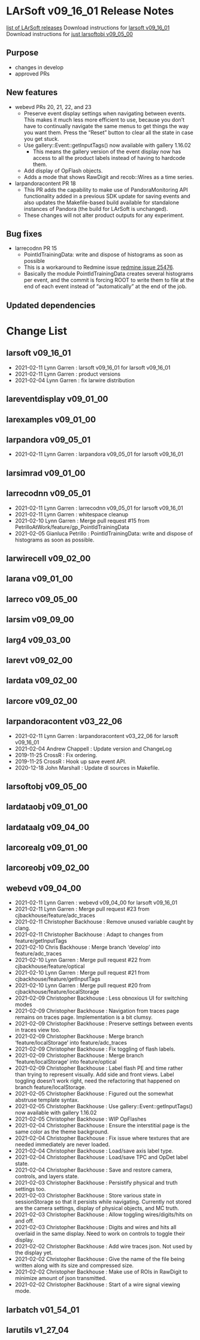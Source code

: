 LArSoft v09_16_01 Release Notes
======================================================================

[list of LArSoft releases](LArSoft_release_list)
Download instructions for [larsoft v09_16_01](http://scisoft.fnal.gov/scisoft/bundles/larsoft/v09_16_01/larsoft-v09_16_01.html)
Download instructions for [just larsoftobj v09_05_00](http://scisoft.fnal.gov/scisoft/bundles/larsoftobj/v09_05_00/larsoftobj-v09_05_00.html)

Purpose
--------------------

-   changes in develop
-   approved PRs

New features
------------------------------

-   webevd PRs 20, 21, 22, and 23
    -   Preserve event display settings when navigating between events. This makes it much less more efficient to use, because you don’t have to continually navigate the same menus to get things the way you want them. Press the “Reset” button to clear all the state in case you get stuck.
    -   Use gallery::Event::getInputTags() now available with gallery 1.16.02
        -   This means the gallery version of the event display now has access to all the product labels instead of having to hardcode them.
    -   Add display of OpFlash objects.
    -   Adds a mode that shows RawDigit and recob::Wires as a time series.
-   larpandoracontent PR 18
    -   This PR adds the capability to make use of PandoraMonitoring API functionality added in a previous SDK update for saving events and also updates the Makefile-based build available for standalone instances of Pandora (the build for LArSoft is unchanged).
    -   These changes will not alter product outputs for any experiment.

Bug fixes
------------------------

-   larrecodnn PR 15
    -   PointIdTrainingData: write and dispose of histograms as soon as possible
    -   This is a workaround to Redmine issue [redmine issue 25476](https://cdcvs.fnal.gov/redmine/issues/25476).
    -   Basically the module PointIdTrainingData creates several histograms per event, and the commit is forcing ROOT to write them to file at the end of each event instead of “automatically” at the end of the job.

Updated dependencies
----------------------------------------------

Change List
============================

larsoft v09_16_01
------------------------------------------

-   2021-02-11 Lynn Garren : larsoft v09_16_01 for larsoft v09_16_01
-   2021-02-11 Lynn Garren : product versions
-   2021-02-04 Lynn Garren : fix larwire distribution

lareventdisplay v09_01_00
----------------------------------------------------------

larexamples v09_01_00
--------------------------------------------------

larpandora v09_05_01
------------------------------------------------

-   2021-02-11 Lynn Garren : larpandora v09_05_01 for larsoft v09_16_01

larsimrad v09_01_00
----------------------------------------------

larrecodnn v09_05_01
------------------------------------------------

-   2021-02-11 Lynn Garren : larrecodnn v09_05_01 for larsoft v09_16_01
-   2021-02-11 Lynn Garren : whitespace cleanup
-   2021-02-10 Lynn Garren : Merge pull request \#15 from PetrilloAtWork/feature/gp_PointIdTrainingData
-   2021-02-05 Gianluca Petrillo : PointIdTrainingData: write and dispose of histograms as soon as possible.

larwirecell v09_02_00
--------------------------------------------------

larana v09_01_00
----------------------------------------

larreco v09_05_00
------------------------------------------

larsim v09_09_00
----------------------------------------

larg4 v09_03_00
--------------------------------------

larevt v09_02_00
----------------------------------------

lardata v09_02_00
------------------------------------------

larcore v09_02_00
------------------------------------------

larpandoracontent v03_22_06
--------------------------------------------------------------

-   2021-02-11 Lynn Garren : larpandoracontent v03_22_06 for larsoft v09_16_01
-   2021-02-04 Andrew Chappell : Update version and ChangeLog
-   2019-11-25 CrossR : Fix ordering.
-   2019-11-25 CrossR : Hook up save event API.
-   2020-12-18 John Marshall : Update dl sources in Makefile.

larsoftobj v09_05_00
------------------------------------------------

lardataobj v09_01_00
------------------------------------------------

lardataalg v09_04_00
------------------------------------------------

larcorealg v09_01_00
------------------------------------------------

larcoreobj v09_02_00
------------------------------------------------

webevd v09_04_00
----------------------------------------

-   2021-02-11 Lynn Garren : webevd v09_04_00 for larsoft v09_16_01
-   2021-02-11 Lynn Garren : Merge pull request \#23 from cjbackhouse/feature/adc_traces
-   2021-02-11 Christopher Backhouse : Remove unused variable caught by clang.
-   2021-02-11 Christopher Backhouse : Adapt to changes from feature/getInputTags
-   2021-02-10 Chris Backhouse : Merge branch ‘develop’ into feature/adc_traces
-   2021-02-10 Lynn Garren : Merge pull request \#22 from cjbackhouse/feature/optical
-   2021-02-10 Lynn Garren : Merge pull request \#21 from cjbackhouse/feature/getInputTags
-   2021-02-10 Lynn Garren : Merge pull request \#20 from cjbackhouse/feature/localStorage
-   2021-02-09 Christopher Backhouse : Less obnoxious UI for switching modes
-   2021-02-09 Christopher Backhouse : Navigation from traces page remains on traces page. Implementation is a bit clumsy.
-   2021-02-09 Christopher Backhouse : Preserve settings between events in traces view too.
-   2021-02-09 Christopher Backhouse : Merge branch ‘feature/localStorage’ into feature/adc_traces
-   2021-02-09 Christopher Backhouse : Fix toggling of flash labels.
-   2021-02-09 Christopher Backhouse : Merge branch ‘feature/localStorage’ into feature/optical
-   2021-02-09 Christopher Backhouse : Label flash PE and time rather than trying to represent visually. Add side and front views. Label toggling doesn’t work right, need the refactoring that happened on branch feature/localStorage.
-   2021-02-05 Christopher Backhouse : Figured out the somewhat abstruse template syntax.
-   2021-02-05 Christopher Backhouse : Use gallery::Event::getInputTags() now available with gallery 1.16.02
-   2021-02-05 Christopher Backhouse : WIP OpFlashes
-   2021-02-04 Christopher Backhouse : Ensure the interstitial page is the same color as the theme background.
-   2021-02-04 Christopher Backhouse : Fix issue where textures that are needed immediately are never loaded.
-   2021-02-04 Christopher Backhouse : Load/save axis label type.
-   2021-02-04 Christopher Backhouse : Load/save TPC and OpDet label state.
-   2021-02-04 Christopher Backhouse : Save and restore camera, controls, and layers state.
-   2021-02-03 Christopher Backhouse : Persistify physical and truth settings too.
-   2021-02-03 Christopher Backhouse : Store various state in sessionStorage so that it persists while navigating. Currently not stored are the camera settings, display of physical objects, and MC truth.
-   2021-02-03 Christopher Backhouse : Allow toggling wires/digits/hits on and off.
-   2021-02-03 Christopher Backhouse : Digits and wires and hits all overlaid in the same display. Need to work on controls to toggle their display.
-   2021-02-02 Christopher Backhouse : Add wire traces json. Not used by the display yet.
-   2021-02-02 Christopher Backhouse : Give the name of the file being written along with its size and compressed size.
-   2021-02-02 Christopher Backhouse : Make use of ROIs in RawDigit to minimize amount of json transmitted.
-   2021-02-02 Christopher Backhouse : Start of a wire signal viewing mode.

larbatch v01_54_01
--------------------------------------------

larutils v1_27_04
------------------------------------------
